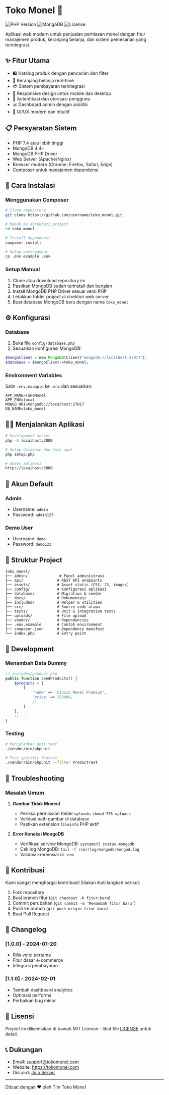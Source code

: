 # Toko Monel 💍

![PHP Version](https://img.shields.io/badge/PHP-7.4%2B-blue)
![MongoDB](https://img.shields.io/badge/MongoDB-Latest-green)
![License](https://img.shields.io/badge/License-MIT-yellow)

Aplikasi web modern untuk penjualan perhiasan monel dengan fitur manajemen produk, keranjang belanja, dan sistem pemesanan yang terintegrasi.

## ✨ Fitur Utama

- 🛍️ Katalog produk dengan pencarian dan filter
- 🛒 Keranjang belanja real-time
- 💳 Sistem pembayaran terintegrasi
- 📱 Responsive design untuk mobile dan desktop
- 🔐 Autentikasi dan otorisasi pengguna
- 📊 Dashboard admin dengan analitik
- 🎨 UI/UX modern dan intuitif

## 📋 Persyaratan Sistem

- PHP 7.4 atau lebih tinggi
- MongoDB 4.4+
- MongoDB PHP Driver
- Web Server (Apache/Nginx)
- Browser modern (Chrome, Firefox, Safari, Edge)
- Composer untuk manajemen dependensi

## 🚀 Cara Instalasi

### Menggunakan Composer

```bash
# Clone repository
git clone https://github.com/username/toko_monel.git

# Masuk ke direktori project
cd toko_monel

# Install dependensi
composer install

# Setup environment
cp .env.example .env
```

### Setup Manual

1. Clone atau download repository ini
2. Pastikan MongoDB sudah terinstall dan berjalan
3. Install MongoDB PHP Driver sesuai versi PHP
4. Letakkan folder project di direktori web server
5. Buat database MongoDB baru dengan nama `toko_monel`

## ⚙️ Konfigurasi

### Database

1. Buka file `config/database.php`
2. Sesuaikan konfigurasi MongoDB:
```php
$mongoClient = new MongoDB\Client("mongodb://localhost:27017");
$database = $mongoClient->toko_monel;
```

### Environment Variables

Salin `.env.example` ke `.env` dan sesuaikan:
```env
APP_NAME=TokoMonel
APP_ENV=local
MONGO_URI=mongodb://localhost:27017
DB_NAME=toko_monel
```

## 🏃‍♂️ Menjalankan Aplikasi

```bash
# Development server
php -S localhost:3000

# Setup database dan data awal
php setup.php

# Akses aplikasi
http://localhost:3000
```

## 👥 Akun Default

### Admin
- Username: `admin`
- Password: `admin123`

### Demo User
- Username: `demo`
- Password: `demo123`

## 📁 Struktur Project

```
toko_monel/
├── admin/              # Panel administrasi
├── api/               # REST API endpoints
├── assets/            # Asset statis (CSS, JS, images)
├── config/            # Konfigurasi aplikasi
├── database/          # Migration & seeder
├── docs/              # Dokumentasi
├── includes/          # Helper & utilities
├── src/               # Source code utama
├── tests/             # Unit & integration tests
├── uploads/           # File upload
├── vendor/            # Dependencies
├── .env.example       # Contoh environment
├── composer.json      # Dependency manifest
└── index.php          # Entry point
```

## 🔧 Development

### Menambah Data Dummy

```php
// includes/product.php
public function seedProducts() {
    $products = [
        [
            'name' => 'Cincin Monel Premium',
            'price' => 150000,
            // ...
        ]
    ];
    // ...
}
```

### Testing

```bash
# Menjalankan unit test
./vendor/bin/phpunit

# Test specific feature
./vendor/bin/phpunit --filter ProductTest
```

## 🐛 Troubleshooting

### Masalah Umum

1. **Gambar Tidak Muncul**
   - Periksa permission folder `uploads`: `chmod 755 uploads`
   - Validasi path gambar di database
   - Pastikan extension `fileinfo` PHP aktif

2. **Error Koneksi MongoDB**
   - Verifikasi service MongoDB: `systemctl status mongodb`
   - Cek log MongoDB: `tail -f /var/log/mongodb/mongod.log`
   - Validasi kredensial di `.env`

## 🤝 Kontribusi

Kami sangat menghargai kontribusi! Silakan ikuti langkah berikut:

1. Fork repository
2. Buat branch fitur (`git checkout -b fitur-baru`)
3. Commit perubahan (`git commit -m 'Menambah fitur baru'`)
4. Push ke branch (`git push origin fitur-baru`)
5. Buat Pull Request

## 📝 Changelog

### [1.0.0] - 2024-01-20
- Rilis versi pertama
- Fitur dasar e-commerce
- Integrasi pembayaran

### [1.1.0] - 2024-02-01
- Tambah dashboard analytics
- Optimasi performa
- Perbaikan bug minor

## 📜 Lisensi

Project ini dilisensikan di bawah MIT License - lihat file [LICENSE](LICENSE) untuk detail.

## 📞 Dukungan

- Email: support@tokomonel.com
- Website: https://tokomonel.com
- Discord: [Join Server](https://discord.gg/tokomonel)

---
Dibuat dengan ❤️ oleh Tim Toko Monel 